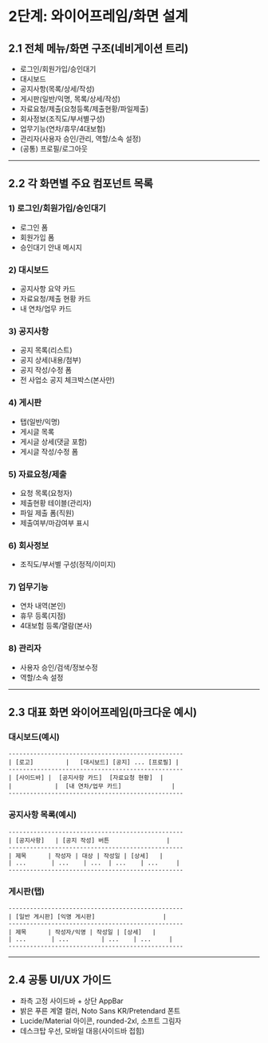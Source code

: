 # 2단계: 와이어프레임/화면 설계

## 2.1 전체 메뉴/화면 구조(네비게이션 트리)
- 로그인/회원가입/승인대기
- 대시보드
- 공지사항(목록/상세/작성)
- 게시판(일반/익명, 목록/상세/작성)
- 자료요청/제출(요청등록/제출현황/파일제출)
- 회사정보(조직도/부서별구성)
- 업무기능(연차/휴무/4대보험)
- 관리자(사용자 승인/관리, 역할/소속 설정)
- (공통) 프로필/로그아웃

---

## 2.2 각 화면별 주요 컴포넌트 목록

### 1) 로그인/회원가입/승인대기
- 로그인 폼
- 회원가입 폼
- 승인대기 안내 메시지

### 2) 대시보드
- 공지사항 요약 카드
- 자료요청/제출 현황 카드
- 내 연차/업무 카드

### 3) 공지사항
- 공지 목록(리스트)
- 공지 상세(내용/첨부)
- 공지 작성/수정 폼
- 전 사업소 공지 체크박스(본사만)

### 4) 게시판
- 탭(일반/익명)
- 게시글 목록
- 게시글 상세(댓글 포함)
- 게시글 작성/수정 폼

### 5) 자료요청/제출
- 요청 목록(요청자)
- 제출현황 테이블(관리자)
- 파일 제출 폼(직원)
- 제출여부/마감여부 표시

### 6) 회사정보
- 조직도/부서별 구성(정적/이미지)

### 7) 업무기능
- 연차 내역(본인)
- 휴무 등록(지점)
- 4대보험 등록/열람(본사)

### 8) 관리자
- 사용자 승인/검색/정보수정
- 역할/소속 설정

---

## 2.3 대표 화면 와이어프레임(마크다운 예시)

### 대시보드(예시)
```
-------------------------------------------------
| [로고]         |   [대시보드] [공지] ... [프로필] |
-------------------------------------------------
| [사이드바] |  [공지사항 카드]  [자료요청 현황]  |
|            |  [내 연차/업무 카드]              |
-------------------------------------------------
```

### 공지사항 목록(예시)
```
-------------------------------------------------
| [공지사항]   | [공지 작성] 버튼                |
-------------------------------------------------
| 제목      | 작성자 | 대상 | 작성일 | [상세]   |
| ...       | ...    | ...  | ...    | ...     |
-------------------------------------------------
```

### 게시판(탭)
```
-------------------------------------------------
| [일반 게시판] [익명 게시판]                   |
-------------------------------------------------
| 제목      | 작성자/익명 | 작성일 | [상세]   |
| ...       | ...         | ...    | ...     |
-------------------------------------------------
```

---

## 2.4 공통 UI/UX 가이드
- 좌측 고정 사이드바 + 상단 AppBar
- 밝은 푸른 계열 컬러, Noto Sans KR/Pretendard 폰트
- Lucide/Material 아이콘, rounded-2xl, 소프트 그림자
- 데스크탑 우선, 모바일 대응(사이드바 접힘) 